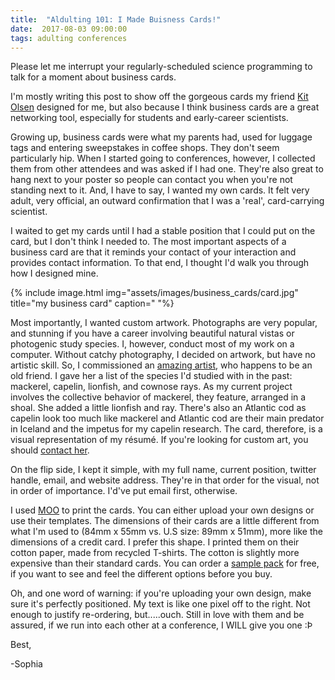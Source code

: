 ```yaml
---
title:  "Aldulting 101: I Made Buisness Cards!"
date:  2017-08-03 09:00:00
tags: adulting conferences
---
```



Please let me interrupt your regularly-scheduled science programming to talk for a moment about business cards.

I'm mostly writing this post to show off the gorgeous cards my friend [Kit Olsen][KO] designed for me, but also because I think business cards are a great networking tool, especially for students and early-career scientists.

Growing up, business cards were what my parents had, used for luggage tags and entering sweepstakes in coffee shops. They don't seem particularly hip. When I started going to conferences, however, I collected them from other attendees and was asked if I had one. They're also great to hang next to your poster so people can contact you when you're not standing next to it. And, I have to say, I wanted my own cards. It felt very adult, very official, an outward confirmation that I was a 'real', card-carrying scientist.

I waited to get my cards until I had a stable position that I could put on the card, but I don't think I needed to. The most important aspects of a business card are that it reminds your contact of your interaction and provides contact information. To that end, I thought I'd walk you through how I designed mine.

{% include image.html
            img="assets/images/business_cards/card.jpg"
            title="my business card" 
            caption=" "%}

Most importantly, I wanted custom artwork. Photographs are very popular, and stunning if you have a career involving beautiful natural vistas or photogenic study species. I, however, conduct most of my work on a computer. Without catchy photography, I decided on artwork, but have no artistic skill. So, I commissioned an [amazing artist][KO], who happens to be an old friend. I gave her a list of the species I'd studied with in the past: mackerel, capelin, lionfish, and cownose rays. As my current project involves the collective behavior of mackerel, they feature, arranged in a shoal. She added a little lionfish and ray. There's also an Atlantic cod as capelin look too much like mackerel and Atlantic cod are their main predator in Iceland and the impetus for my capelin research. The card, therefore, is a visual representation of my résumé. If you're looking for custom art, you should [contact her][contact].

On the flip side, I kept it simple, with my full name, current position, twitter handle, email, and website address. They're in that order for the visual, not in order of importance. I'd've put email first, otherwise.

I used [MOO][moo] to print the cards. You can either upload your own designs or use their templates. The dimensions of their cards are a little different from what I'm used to (84mm x 55mm vs. U.S size: 89mm x 51mm), more like the dimensions of a credit card. I prefer this shape. I printed them on their cotton paper, made from recycled T-shirts. The cotton is slightly more expensive than their standard cards. You can order a [sample pack][sp] for free, if you want to see and feel the different options before you buy.

Oh, and one word of warning: if you're uploading your own design, make sure it's perfectly positioned. My text is like one pixel off to the right. Not enough to justify re-ordering, but.....ouch. Still in love with them and be assured, if we run into each other at a conference, I WILL give you one :Þ


Best,

-Sophia


[KO]: http://kolsenart.wixsite.com/artko
[contact]: http://kolsenart.wixsite.com/artko/contact
[moo]: https://www.moo.com/
[sp]: https://www.moo.com/us/free-sample-business-cards.html